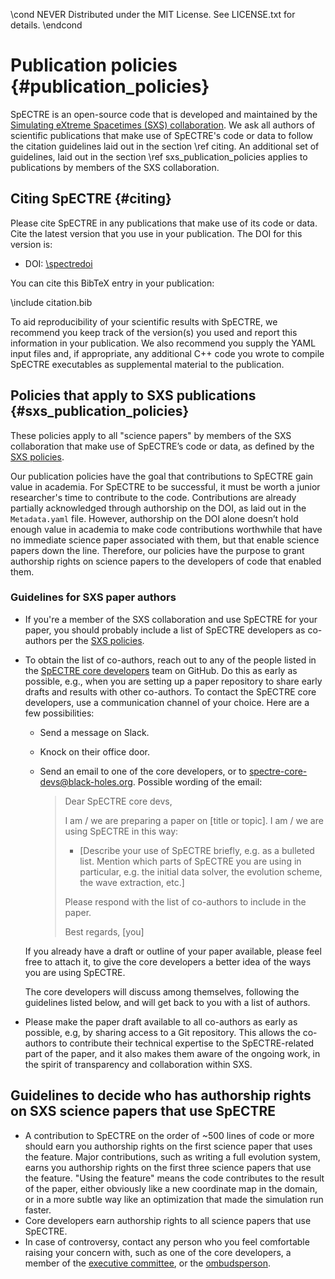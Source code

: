\cond NEVER
Distributed under the MIT License.
See LICENSE.txt for details.
\endcond

# Publication policies {#publication_policies}

SpECTRE is an open-source code that is developed and maintained by the
[Simulating eXtreme Spacetimes (SXS) collaboration](https://black-holes.org). We
ask all authors of scientific publications that make use of SpECTRE's code or
data to follow the citation guidelines laid out in the section \ref citing. An
additional set of guidelines, laid out in the section \ref
sxs_publication_policies applies to publications by members of the SXS
collaboration.

## Citing SpECTRE {#citing}

Please cite SpECTRE in any publications that make use of its code or data. Cite
the latest version that you use in your publication. The DOI for this version
is:

- DOI: [\spectredoi](https://doi.org/\spectredoi)

You can cite this BibTeX entry in your publication:

\include citation.bib

To aid reproducibility of your scientific results with SpECTRE, we recommend you
keep track of the version(s) you used and report this information in your
publication. We also recommend you supply the YAML input files and, if
appropriate, any additional C++ code you wrote to compile SpECTRE executables as
supplemental material to the publication.

## Policies that apply to SXS publications {#sxs_publication_policies}

These policies apply to all "science papers" by members of the SXS collaboration
that make use of SpECTRE’s code or data, as defined by the
[SXS policies](https://github.com/sxs-collaboration/WelcomeToSXS/blob/master/SxsPolicies.md).

Our publication policies have the goal that contributions to SpECTRE gain value
in academia. For SpECTRE to be successful, it must be worth a junior
researcher's time to contribute to the code. Contributions are already partially
acknowledged through authorship on the DOI, as laid out in the `Metadata.yaml`
file. However, authorship on the DOI alone doesn’t hold enough value in academia
to make code contributions worthwhile that have no immediate science paper
associated with them, but that enable science papers down the line. Therefore,
our policies have the purpose to grant authorship rights on science papers to
the developers of code that enabled them.

### Guidelines for SXS paper authors

- If you're a member of the SXS collaboration and use SpECTRE for your paper,
  you should probably include a list of SpECTRE developers as co-authors per the
  [SXS policies](https://github.com/sxs-collaboration/WelcomeToSXS/blob/master/SxsPolicies.md).
- To obtain the list of co-authors, reach out to any of the people listed in the
  [SpECTRE core developers](https://github.com/orgs/sxs-collaboration/teams/spectre-core-devs/members)
  team on GitHub. Do this as early as possible, e.g., when you are setting up a
  paper repository to share early drafts and results with other co-authors.
  To contact the SpECTRE core developers, use a communication channel of your
  choice. Here are a few possibilities:

  - Send a message on Slack.
  - Knock on their office door.
  - Send an email to one of the core developers, or to
    [spectre-core-devs@black-holes.org](mailto:spectre-core-devs@black-holes.org).
    Possible wording of the email:

    > Dear SpECTRE core devs,
    >
    > I am / we are preparing a paper on [title or topic]. I am / we are using
    > SpECTRE in this way:
    >
    > - [Describe your use of SpECTRE briefly, e.g. as a bulleted list. Mention
    >   which parts of SpECTRE you are using in particular, e.g. the initial
    >   data solver, the evolution scheme, the wave extraction, etc.]
    >
    > Please respond with the list of co-authors to include in the paper.
    >
    > Best regards,
    > [you]

  If you already have a draft or outline of your paper available, please feel
  free to attach it, to give the core developers a better idea of the ways you
  are using SpECTRE.

  The core developers will discuss among themselves, following the guidelines
  listed below, and will get back to you with a list of authors.
- Please make the paper draft available to all co-authors as early as possible,
  e.g, by sharing access to a Git repository. This allows the co-authors to
  contribute their technical expertise to the SpECTRE-related part of the paper,
  and it also makes them aware of the ongoing work, in the spirit of
  transparency and collaboration within SXS.

## Guidelines to decide who has authorship rights on SXS science papers that use SpECTRE

- A contribution to SpECTRE on the order of ~500 lines of code or more should
  earn you authorship rights on the first science paper that uses the feature.
  Major contributions, such as writing a full evolution system, earns you
  authorship rights on the first three science papers that use the feature.
  "Using the feature" means the code contributes to the result of the paper,
  either obviously like a new coordinate map in the domain, or in a more subtle
  way like an optimization that made the simulation run faster.
- Core developers earn authorship rights to all science papers that use SpECTRE.
- In case of controversy, contact any person who you feel comfortable raising
  your concern with, such as one of the core developers, a member of the
  [executive committee](https://github.com/sxs-collaboration/WelcomeToSXS/blob/master/SxsPolicies.md#executive-committee),
  or the [ombudsperson](https://github.com/sxs-collaboration/WelcomeToSXS/blob/master/SxsPolicies.md#ombudsperson).
